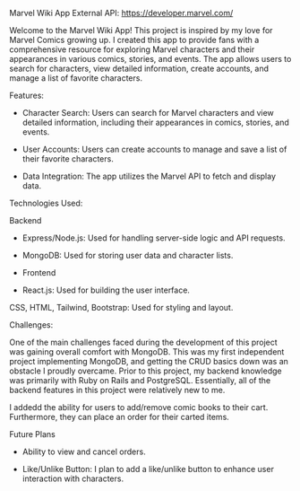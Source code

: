 Marvel Wiki App
External API: https://developer.marvel.com/

Welcome to the Marvel Wiki App! This project is inspired by my love for Marvel Comics growing up. I created this app to provide fans with a comprehensive resource for exploring Marvel characters and their appearances in various comics, stories, and events. The app allows users to search for characters, view detailed information, create accounts, and manage a list of favorite characters.

Features:

- Character Search: Users can search for Marvel characters and view detailed information, including their appearances in comics, stories, and events.

- User Accounts: Users can create accounts to manage and save a list of their favorite characters.

- Data Integration: The app utilizes the Marvel API to fetch and display data.

Technologies Used:

Backend

- Express/Node.js: Used for handling server-side logic and API requests.

- MongoDB: Used for storing user data and character lists.

- Frontend

- React.js: Used for building the user interface.

CSS, HTML, Tailwind, Bootstrap: Used for styling and layout.

Challenges:

One of the main challenges faced during the development of this project was gaining overall comfort with MongoDB. This was my first independent project implementing MongoDB, and getting the CRUD basics down was an obstacle I proudly overcame. Prior to this project, my backend knowledge was primarily with Ruby on Rails and PostgreSQL. Essentially, all of the backend features in this project were relatively new to me.

I addedd the ability for users to add/remove comic books to their cart. Furthermore, they can place an order for their carted items. 

Future Plans

- Ability to view and cancel orders.

- Like/Unlike Button: I plan to add a like/unlike button to enhance user interaction with characters.
